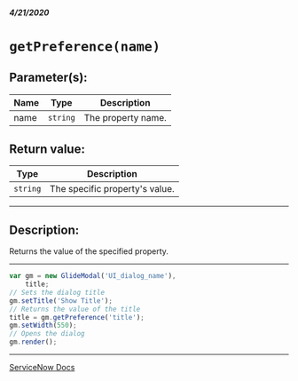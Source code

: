 ##### 4/21/2020
# `getPreference(name)`
## Parameter(s):
| Name | Type | Description |
|---|---|---|
| name | `string` | The property name. |

## Return value:
| Type | Description |
|---|---|
| `string` | The specific property's value. |

---

## Description:
Returns the value of the specified property.

---

```js
var gm = new GlideModal('UI_dialog_name'),
    title;
// Sets the dialog title
gm.setTitle('Show Title');
// Returns the value of the title
title = gm.getPreference('title');
gm.setWidth(550);
// Opens the dialog
gm.render();
```

---

[ServiceNow Docs](https://developer.servicenow.com/dev.do#!/reference/api/newyork/client/c_GlideModalClientSideV3API#r_GMODV3-getPreference_S)